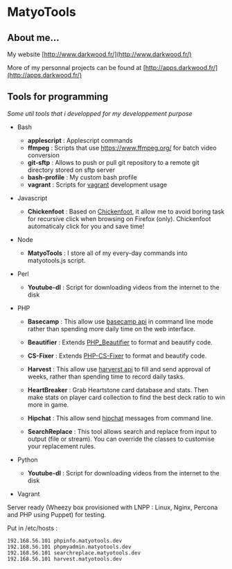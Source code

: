 MatyoTools
==========

About me...
-----------

My website [http://www.darkwood.fr/](http://www.darkwood.fr/)

More of my personnal projects can be found at [http://apps.darkwood.fr/](http://apps.darkwood.fr/)

Tools for programming
---------------------

*Some util tools that i developped for my developpement purpose*

* Bash
  - **applescript** : Applescript commands
  - **ffmpeg** : Scripts that use https://www.ffmpeg.org/ for batch video conversion
  - **git-sftp** : Allows to push or pull git repository to a remote git directory stored on sftp server
  - **bash-profile** : My custom bash profile
  - **vagrant** : Scripts for [vagrant](http://www.vagrantup.com/) development usage

* Javascript
  - **Chickenfoot** : Based on [Chickenfoot](http://groups.csail.mit.edu/uid/chickenfoot/), it allow me to avoid boring task for recursive click when browsing on Firefox (only). Chickenfoot automaticaly click for you and save time!

* Node
  - **MatyoTools** : I store all of my every-day commands into matyotools.js script.

* Perl
  - **Youtube-dl** : Script for downloading videos from the internet to the disk

* PHP
  - **Basecamp** : This allow use  [basecamp api](http://developer.37signals.com/basecamp/) in command line mode rather than spending more daily time on the web interface.

  - **Beautifier** : Extends [PHP_Beautifier](http://pear.php.net/package/PHP_Beautifier/) to format and beautify code.

  - **CS-Fixer** : Extends [PHP-CS-Fixer](http://cs.sensiolabs.org/) to format and beautify code.

  - **Harvest** : This allow use  [harverst api](http://www.getharvest.com/api) to fill and send approval of weeks, rather than spending time to record daily tasks.

  - **HeartBreaker** : Grab Heartstone card database and stats. Then make stats on player card collection to find the best deck ratio to win more in game.

  - **Hipchat** : This allow send [hipchat](https://www.hipchat.com) messages from command line.

  - **SearchReplace** : This tool allows search and replace from input to output (file or stream). You can override the classes to customise your replacement rules.

* Python
  - **Youtube-dl** : Script for downloading videos from the internet to the disk

* Vagrant

Server ready (Wheezy box provisioned with LNPP : Linux, Nginx, Percona and PHP using Puppet) for testing.

Put in /etc/hosts :

```
192.168.56.101 phpinfo.matyotools.dev
192.168.56.101 phpmyadmin.matyotools.dev
192.168.56.101 searchreplace.matyotools.dev
192.168.56.101 harvest.matyotools.dev
```
